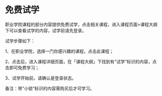 # 免费试学

职业学院课程的部分内容提供免费试学，点击相关课程，进入课程页面>课程大纲下可以查看试学的内容，试学前请先登录。

试学步骤如下：

1、在职业学院，选择一门你感兴趣的课程，点击此课程；


2、点击后，进入课程详细页面，在「课程大纲」下找到有“试学”标识的内容，点击即可免费学习；


3、试学开始前，请确认是登录状态。


备注：带“小锁”标识的内容需购买后才可学习。
